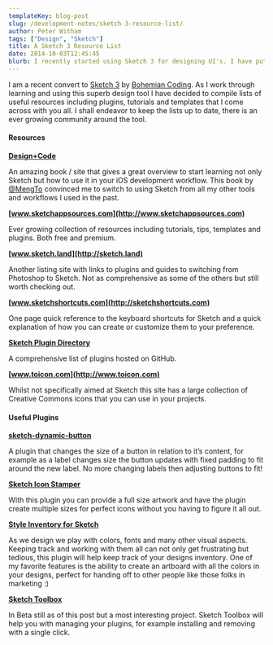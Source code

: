 ```yaml
---
templateKey: blog-post
slug: /development-notes/sketch-3-resource-list/
author: Peter Witham
tags: ["Design", "Sketch"]
title: A Sketch 3 Resource List
date: 2014-10-03T12:45:45
blurb: I recently started using Sketch 3 for designing UI's. I have put together a resource list here that I have found useful, hopefully it will help you.
---
```


I am a recent convert to [Sketch 3](http://bohemiancoding.com/sketch/) by [Bohemian Coding](http://bohemiancoding.com/). As I work through learning and using this superb design tool I have decided to compile lists of useful resources including plugins, tutorials and templates that I come across with you all. I shall endeavor to keep the lists up to date, there is an ever growing community around the tool.

#### Resources

**[Design+Code](https://designcode.io)**

An amazing book / site that gives a great overview to start learning not only Sketch but how to use it in your iOS development workflow. This book by [@MengTo](http://twitter.com/mengto) convinced me to switch to using Sketch from all my other tools and workflows I used in the past.

**[www.sketchappsources.com](http://www.sketchappsources.com)**

Ever growing collection of resources including tutorials, tips, templates and plugins. Both free and premium.

**[www.sketch.land](http://sketch.land)**

Another listing site with links to plugins and guides to switching from Photoshop to Sketch. Not as comprehensive as some of the others but still worth checking out.

**[www.sketchshortcuts.com](http://sketchshortcuts.com)**

One page quick reference to the keyboard shortcuts for Sketch and a quick explanation of how you can create or customize them to your preference.

**[Sketch Plugin Directory](https://github.com/sketchplugins/plugin-directory)**

A comprehensive list of plugins hosted on GitHub.

**[www.toicon.com](http://www.toicon.com)**

Whilst not specifically aimed at Sketch this site has a large collection of Creative Commons icons that you can use in your projects.

#### Useful Plugins

**[sketch-dynamic-button](https://github.com/ddwht/sketch-dynamic-button)**

A plugin that changes the size of a button in relation to it’s content, for example as a label changes size the button updates with fixed padding to fit around the new label. No more changing labels then adjusting buttons to fit!

**[Sketch Icon Stamper](https://github.com/tylergaw/icon-stamper)**

With this plugin you can provide a full size artwork and have the plugin create multiple sizes for perfect icons without you having to figure it all out.

**[Style Inventory for Sketch](https://github.com/getflourish/Sketch-Style-Inventory/)**

As we design we play with colors, fonts and many other visual aspects. Keeping track and working with them all can not only get frustrating but tedious, this plugin will help keep track of your designs inventory. One of my favorite features is the ability to create an artboard with all the colors in your designs, perfect for handing off to other people like those folks in marketing :)

**[Sketch Toolbox](http://sketchtoolbox.com)**

In Beta still as of this post but a most interesting project. Sketch Toolbox will help you with managing your plugins, for example installing and removing with a single click.
